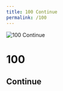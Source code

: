 ```yaml
---
title: 100 Continue
permalink: /100
---
```

<div class="status-page-container">
<div>
    <img src="https://i.imgur.com/mi9lcO6.jpg" alt="100 Continue" />
    <h1>100</h1>
    <h2>Continue</h2>
</div>
</div>
